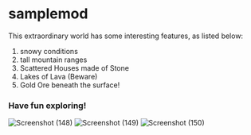 # samplemod
This extraordinary world has some interesting features, as listed below:
1. snowy conditions
2. tall mountain ranges
3. Scattered Houses made of Stone
3. Lakes of Lava (Beware)
4. Gold Ore beneath the surface!

### Have fun exploring!

![Screenshot (148)](https://user-images.githubusercontent.com/24259630/71758227-d8ccbf80-2ea5-11ea-8658-50295024455d.png)
![Screenshot (149)](https://user-images.githubusercontent.com/24259630/71758228-d9655600-2ea5-11ea-9c34-8e1c3adf6679.png)
![Screenshot (150)](https://user-images.githubusercontent.com/24259630/71758229-d9655600-2ea5-11ea-8578-25f8dcd0b992.png)
